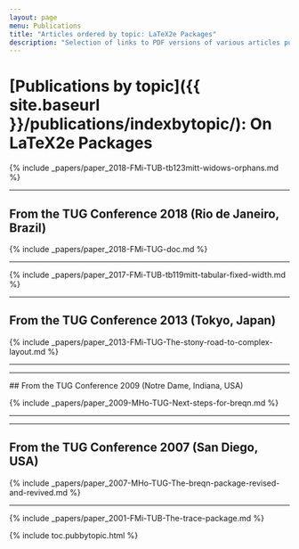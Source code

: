 ```yaml
---
layout: page
menu: Publications
title: "Articles ordered by topic: LaTeX2e Packages"
description: "Selection of links to PDF versions of various articles published by the LaTeX3 project and links to videos of their conference presentations ordered by major topics."
---
```


# [Publications by topic]({{ site.baseurl }}/publications/indexbytopic/): On LaTeX2e Packages



{% include _papers/paper_2018-FMi-TUB-tb123mitt-widows-orphans.md  %}



<hr class="conference-start">

## From the TUG Conference 2018 (Rio de Janeiro, Brazil)
{% include _papers/paper_2018-FMi-TUG-doc.md %}

<hr class="conference-end">



{% include _papers/paper_2017-FMi-TUB-tb119mitt-tabular-fixed-width.md %}



<hr class="conference-start">

## From the TUG Conference 2013  (Tokyo, Japan)

{% include _papers/paper_2013-FMi-TUG-The-stony-road-to-complex-layout.md %}

<hr class="conference-end">



<hr class="conference-start">
## From the TUG Conference 2009  (Notre Dame, Indiana, USA)

{% include _papers/paper_2009-MHo-TUG-Next-steps-for-breqn.md %}

<hr class="conference-end">



<hr class="conference-start">

## From the TUG Conference 2007  (San Diego, USA)

{% include _papers/paper_2007-MHo-TUG-The-breqn-package-revised-and-revived.md %}

<hr class="conference-end">


{% include _papers/paper_2001-FMi-TUB-The-trace-package.md %}

<div class="row">{% include toc.pubbytopic.html %}</div>
<div id="div_vgwpixel"></div>

